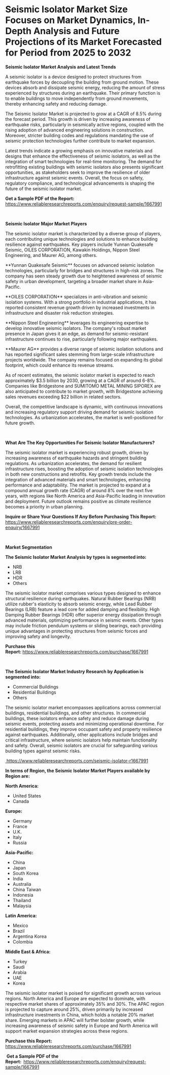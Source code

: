 <p><h1>Seismic Isolator Market Size Focuses on Market Dynamics, In-Depth Analysis and Future Projections of its Market Forecasted for Period from 2025 to 2032</h1></p><p><strong>Seismic Isolator Market Analysis and Latest Trends</strong></p>
<p><p>A seismic isolator is a device designed to protect structures from earthquake forces by decoupling the building from ground motion. These devices absorb and dissipate seismic energy, reducing the amount of stress experienced by structures during an earthquake. Their primary function is to enable buildings to move independently from ground movements, thereby enhancing safety and reducing damage.</p><p>The Seismic Isolator Market is projected to grow at a CAGR of 8.5% during the forecast period. This growth is driven by increasing awareness of earthquake risks, particularly in seismically active regions, coupled with the rising adoption of advanced engineering solutions in construction. Moreover, stricter building codes and regulations mandating the use of seismic protection technologies further contribute to market expansion. </p><p>Latest trends indicate a growing emphasis on innovative materials and designs that enhance the effectiveness of seismic isolators, as well as the integration of smart technologies for real-time monitoring. The demand for retrofitting existing buildings with seismic isolators also presents significant opportunities, as stakeholders seek to improve the resilience of older infrastructure against seismic events. Overall, the focus on safety, regulatory compliance, and technological advancements is shaping the future of the seismic isolator market.</p></p>
<p><strong>Get a Sample PDF of the Report:&nbsp;</strong> <a href="https://www.reliableresearchreports.com/enquiry/request-sample/1667991?utm_campaign=3130&utm_medium=2&utm_source=Github&utm_content=ia&utm_term=17042025&utm_id=seismic-isolator">https://www.reliableresearchreports.com/enquiry/request-sample/1667991</a></p>
<p>&nbsp;</p>
<p><strong>Seismic Isolator Major Market Players</strong></p>
<p><p>The seismic isolator market is characterized by a diverse group of players, each contributing unique technologies and solutions to enhance building resilience against earthquakes. Key players include Yunnan Quakesafe Seismic, OILES CORPORATION, Kawakin Holdings, Nippon Steel Engineering, and Maurer AG, among others.</p><p>**Yunnan Quakesafe Seismic** focuses on advanced seismic isolation technologies, particularly for bridges and structures in high-risk zones. The company has seen steady growth due to heightened awareness of seismic safety in urban development, targeting a broader market share in Asia-Pacific.</p><p>**OILES CORPORATION** specializes in anti-vibration and seismic isolation systems. With a strong portfolio in industrial applications, it has reported consistent revenue growth driven by increased investments in infrastructure and disaster risk reduction strategies.</p><p>**Nippon Steel Engineering** leverages its engineering expertise to develop innovative seismic isolators. The company's robust market presence in Japan gives it an edge, as demand for seismic-resistant infrastructure continues to rise, particularly following major earthquakes.</p><p>**Maurer AG** provides a diverse range of seismic isolation solutions and has reported significant sales stemming from large-scale infrastructure projects worldwide. The company remains focused on expanding its global footprint, which could enhance its revenue streams.</p><p>As of recent estimates, the seismic isolator market is expected to reach approximately $3.5 billion by 2030, growing at a CAGR of around 6-8%. Companies like Bridgestone and SUMITOMO METAL MINING SIPOREX are also anticipated to contribute to market growth, with Bridgestone achieving sales revenues exceeding $22 billion in related sectors.</p><p>Overall, the competitive landscape is dynamic, with continuous innovations and increasing regulatory support driving demand for seismic isolation technologies. As urbanization accelerates, the market is well-positioned for future growth.</p></p>
<p>&nbsp;</p>
<p><strong>What Are The Key Opportunities For Seismic Isolator Manufacturers?</strong></p>
<p><p>The seismic isolator market is experiencing robust growth, driven by increasing awareness of earthquake hazards and stringent building regulations. As urbanization accelerates, the demand for resilient infrastructure rises, boosting the adoption of seismic isolation technologies in both new constructions and retrofits. Key growth trends include the integration of advanced materials and smart technologies, enhancing performance and adaptability. The market is projected to expand at a compound annual growth rate (CAGR) of around 8% over the next five years, with regions like North America and Asia-Pacific leading in innovation and deployment. Future outlook remains positive as climate resilience becomes a priority in urban planning.</p></p>
<p><strong>Inquire or Share Your Questions If Any Before Purchasing This Report:</strong> <a href="https://www.reliableresearchreports.com/enquiry/pre-order-enquiry/1667991?utm_campaign=3130&utm_medium=2&utm_source=Github&utm_content=ia&utm_term=17042025&utm_id=seismic-isolator">https://www.reliableresearchreports.com/enquiry/pre-order-enquiry/1667991</a></p>
<p>&nbsp;</p>
<p><strong>Market Segmentation</strong></p>
<p><strong>The Seismic Isolator Market Analysis by types is segmented into:</strong></p>
<p><ul><li>NRB</li><li>LRB</li><li>HDR</li><li>Others</li></ul></p>
<p><p>The seismic isolator market comprises various types designed to enhance structural resilience during earthquakes. Natural Rubber Bearings (NRB) utilize rubber's elasticity to absorb seismic energy, while Lead Rubber Bearings (LRB) feature a lead core for added damping and flexibility. High Damping Rubber Bearings (HDR) offer superior energy dissipation through advanced materials, optimizing performance in seismic events. Other types may include friction pendulum systems or sliding bearings, each providing unique advantages in protecting structures from seismic forces and improving safety and longevity.</p></p>
<p><strong>Purchase this Report:&nbsp;</strong><a href="https://www.reliableresearchreports.com/purchase/1667991?utm_campaign=3130&utm_medium=2&utm_source=Github&utm_content=ia&utm_term=17042025&utm_id=seismic-isolator">https://www.reliableresearchreports.com/purchase/1667991</a></p>
<p>&nbsp;</p>
<p><strong>The Seismic Isolator Market Industry Research by Application is segmented into:</strong></p>
<p><ul><li>Commercial Buildings</li><li>Residential Buildings</li><li>Others</li></ul></p>
<p><p>The seismic isolator market encompasses applications across commercial buildings, residential buildings, and other structures. In commercial buildings, these isolators enhance safety and reduce damage during seismic events, protecting assets and minimizing operational downtime. For residential buildings, they improve occupant safety and property resilience against earthquakes. Additionally, other applications include bridges and critical infrastructure, where seismic isolators help maintain functionality and safety. Overall, seismic isolators are crucial for safeguarding various building types against seismic risks.</p></p>
<p><a href="https://www.reliableresearchreports.com/seismic-isolator-r1667991?utm_campaign=3130&utm_medium=2&utm_source=Github&utm_content=ia&utm_term=17042025&utm_id=seismic-isolator">&nbsp;https://www.reliableresearchreports.com/seismic-isolator-r1667991</a></p>
<p><strong>In terms of Region, the Seismic Isolator Market Players available by Region are:</strong></p>
<p>
    <p> <strong> North America: </strong>
        <ul>
            <li>United States</li>
            <li>Canada</li>
        </ul>
        </p> 
    <p> <strong> Europe: </strong>
        <ul>
            <li>Germany</li>
            <li>France</li>
            <li>U.K.</li>
            <li>Italy</li>
            <li>Russia</li>
        </ul>
        </p> 
    <p> <strong> Asia-Pacific: </strong>
        <ul>
            <li>China</li>
            <li>Japan</li>
            <li>South Korea</li>
            <li>India</li>
            <li>Australia</li>
            <li>China Taiwan</li>
            <li>Indonesia</li>
            <li>Thailand</li>
            <li>Malaysia</li>
        </ul>
        </p> 
    <p> <strong> Latin America: </strong>
        <ul>
            <li>Mexico</li>
            <li>Brazil</li>
            <li>Argentina Korea</li>
            <li>Colombia</li>
        </ul>
        </p> 
    <p> <strong> Middle East & Africa: </strong>
        <ul>
            <li>Turkey</li>
            <li>Saudi</li>
            <li>Arabia</li>
            <li>UAE</li>
            <li>Korea</li>
        </ul>
    </p>
    </p>
<p><p>The seismic isolator market is poised for significant growth across various regions. North America and Europe are expected to dominate, with respective market shares of approximately 35% and 30%. The APAC region is projected to capture around 25%, driven primarily by increased infrastructure investments in China, which holds a notable 20% market share. Emerging markets in APAC will further bolster growth, while increasing awareness of seismic safety in Europe and North America will support market expansion strategies across these regions.</p></p>
<p><strong>Purchase this Report: </strong><a href="https://www.reliableresearchreports.com/purchase/1667991?utm_campaign=3130&utm_medium=2&utm_source=Github&utm_content=ia&utm_term=17042025&utm_id=seismic-isolator">https://www.reliableresearchreports.com/purchase/1667991</a></p>
<p>&nbsp;<strong>Get a Sample PDF of the Report:&nbsp;&nbsp;</strong><a href="https://www.reliableresearchreports.com/enquiry/request-sample/1667991?utm_campaign=3130&utm_medium=2&utm_source=Github&utm_content=ia&utm_term=17042025&utm_id=seismic-isolator">https://www.reliableresearchreports.com/enquiry/request-sample/1667991</a></p>
<p><strong></strong></p>
<p><p></p><p></p><p></p></p>